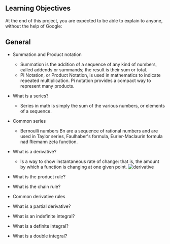 ## Learning Objectives

At the end of this project, you are expected to be able to explain to anyone, without the help of Google:

## General

- Summation and Product notation
    - Summation is the addition of a sequence of any kind of numbers, called addends or summands; the result is their sum or total.
    - Pi Notation, or Product Notation, is used in mathematics to indicate repeated multiplication. Pi notation provides a compact way to represent many products.

- What is a series?
    - Series in math is simply the sum of the various numbers, or elements of a sequence. 
- Common series
    - Bernoulli numbers Bn are a sequence of rational numbers
    and are used in Taylor series, Faulhaber's formula, Eurler-Maclaurin formula nad Riemann zeta function.
- What is a derivative?
    - Is a way to show instantaneous rate of change: that is, the amount by which a function is changing at one given point.
    ![derivative](https://upload.wikimedia.org/wikipedia/commons/2/21/What_is_derivative_%28animation%29.gif)

- What is the product rule?
- What is the chain rule?
- Common derivative rules
- What is a partial derivative?
- What is an indefinite integral?
- What is a definite integral?
- What is a double integral?
